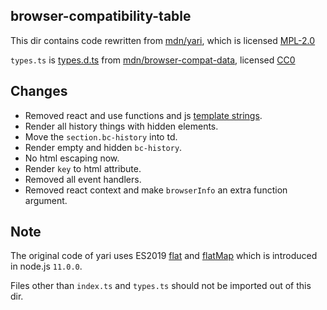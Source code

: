 browser-compatibility-table
--------------
This dir contains code rewritten from [mdn/yari](https://github.com/mdn/yari/tree/6d55bf56bb73f0f47825c531b0227ab35826ae83/client/src/document/ingredients/browser-compatibility-table), which is licensed [MPL-2.0](https://github.com/mdn/yari/blob/master/LICENSE)

`types.ts` is [types.d.ts](https://github.com/mdn/browser-compat-data/blob/3cea0014febfb30025d42d17d2dd420740c77ad4/types.d.ts) from [mdn/browser-compat-data](https://github.com/mdn/browser-compat-data), licensed [CC0](https://github.com/mdn/browser-compat-data/blob/master/LICENSE)

Changes
---------------
* Removed react and use functions and js [template strings](https://developer.mozilla.org/docs/Web/JavaScript/Reference/Template_literals).
* Render all history things with hidden elements.
* Move the `section.bc-history` into td.
* Render empty and hidden `bc-history`.
* No html escaping now.
* Render `key` to html attribute.
* Removed all event handlers.
* Removed react context and make `browserInfo` an extra function argument.

Note
--------------
The original code of yari uses ES2019 [flat](https://developer.mozilla.org/docs/Web/JavaScript/Reference/Global_Objects/Array/flat) and [flatMap](https://developer.mozilla.org/docs/Web/JavaScript/Reference/Global_Objects/Array/flatMap) which is introduced in node.js `11.0.0`.

Files other than `index.ts` and `types.ts` should not be imported out of this dir.

